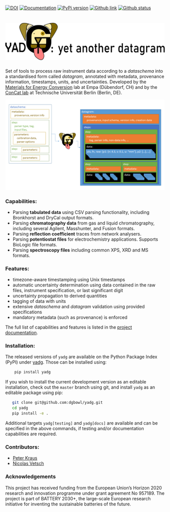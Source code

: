 [![DOI](https://joss.theoj.org/papers/10.21105/joss.04166/status.svg)](https://doi.org/10.21105/joss.04166)
[![Documentation](https://badgen.net/badge/docs/dgbowl.github.io/grey?icon=firefox)](https://dgbowl.github.io/yadg)
[![PyPi version](https://badgen.net/pypi/v/yadg/?icon=pypi)](https://pypi.org/project/yadg)
[![Github link](https://badgen.net/github/tag/dgbowl/yadg/?icon=github)](https://github.com/dgbowl/yadg/)
[![Github status](https://badgen.net/github/checks/dgbowl/yadg/?icon=github)](https://github.com/dgbowl/yadg/actions/workflows/push-master.yml)


# ![yet another datagram](./docs/source/images/yadg_banner.png)

Set of tools to process raw instrument data according to a *dataschema* into a standardised form called *datagram*, annotated with metadata, provenance information, timestamps, units, and uncertainties. Developed by the [Materials for Energy Conversion](https://www.empa.ch/web/s501) lab at Empa (Dübendorf, CH) and by the [ConCat lab](https://www.tu.berlin/en/concat) at Technische Universität Berlin (Berlin, DE).

![schema to datagram with yadg](./docs/source/images/schema_yadg_datagram.png)

### Capabilities:
- Parsing **tabulated data** using CSV parsing functionality, including Bronkhorst and DryCal output formats.
- Parsing **chromatography data** from gas and liquid chromatography, including several Agilent, Masshunter, and Fusion formats.
- Parsing **reflection coefficient** traces from network analysers.
- Parsing **potentiostat files** for electrochemistry applications. Supports BioLogic file formats.
- Parsing **spectroscopy files** including common XPS, XRD and MS formats.

### Features:
- timezone-aware timestamping using Unix timestamps
- automatic uncertainty determination using data contained in the raw files, instrument specification, or last significant digit
- uncertainty propagation to derived quantities
- tagging of data with units
- extensive *dataschema* and *datagram* validation using provided specifications
- mandatory metadata (such as provenance) is enforced

The full list of capabilities and features is listed in the [project documentation](http://dgbowl.github.io/yadg).

### Installation:
The released versions of `yadg` are available on the Python Package Index (PyPI) under [yadg](https://pypi.org/project/yadg). Those can be installed using:

```bash
    pip install yadg
```

If you wish to install the current development version as an editable installation, check out the `master` branch using git, and install `yadg` as an editable package using pip:

```bash
   git clone git@github.com:dgbowl/yadg.git
   cd yadg
   pip install -e .
```

Additional targets `yadg[testing]` and `yadg[docs]` are available and can be specified in the above commands, if testing and/or documentation capabilities are required.

### Contributors:
- [Peter Kraus](http://github.com/PeterKraus)
- [Nicolas Vetsch](http://github.com/vetschn)

### Acknowledgements

This project has received funding from the European Union’s Horizon 2020 research and innovation programme under grant agreement No 957189. The project is part of BATTERY 2030+, the large-scale European research initiative for inventing the sustainable batteries of the future.
